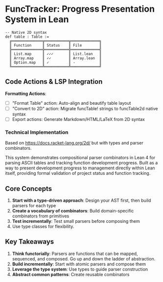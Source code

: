 # FuncTracker: Progress Presentation System in Lean

```lean
-- Native 2D syntax  
def table : Table := 
  ╔══════════════╦═══════════╦═════════════╗
  ║ Function     ║ Status    ║ File        ║
  ╠══════════════╬═══════════╬═════════════╣
  ║ List.map     ║ ✓✓✓       ║ List.lean   ║
  ║ Array.map    ║ ✓✓        ║ Array.lean  ║
  ║ Option.map   ║ ✓         ║ -           ║
  ╚══════════════╩═══════════╩═════════════╝
```

## Code Actions & LSP Integration

**Formatting Actions**:

- [ ] "Format Table" action: Auto-align and beautify table layout
- [ ] "Convert to 2D" action: Migrate funcTable! strings to funcTable2d native syntax
- [ ] Export actions: Generate Markdown/HTML/LaTeX from 2D syntax

### Technical Implementation

Based on <https://docs.racket-lang.org/2d/> but with types and parser combinators.

This system demonstrates compositional parser combinators in Lean 4 for parsing ASCII tables and tracking function development progress. Built as a way to present development progress to management directly within Lean itself, providing formal validation of project status and function tracking.

## Core Concepts

1. **Start with a type-driven approach**: Design your AST first, then build parsers for each type
2. **Create a vocabulary of combinators**: Build domain-specific combinators from primitives
3. **Test incrementally**: Test small parsers before composing them
4. Use type classes for flexibility.

## Key Takeaways

1. **Think functorially**: Parsers are functions that can be mapped, sequenced, and composed. Go up and down the ladder of abstraction.
2. **Build incrementally**: Start with atomic parsers and compose them
3. **Leverage the type system**: Use types to guide parser construction
4. **Abstract common patterns**: Create reusable combinators